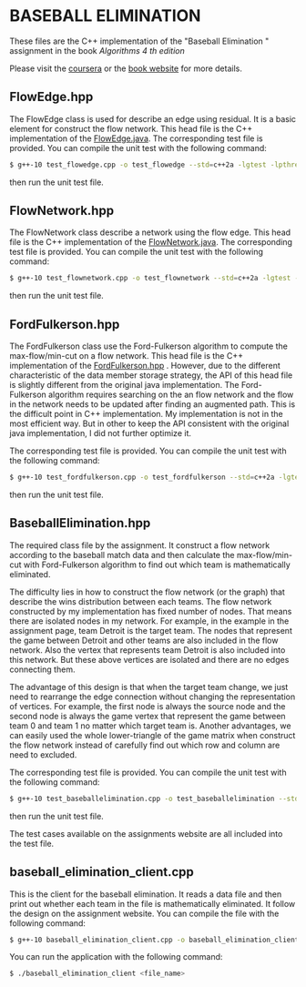 # BASEBALL ELIMINATION

These files are the C++ implementation of the "Baseball Elimination " assignment in the book *Algorithms 4 th edition*

Please visit the [coursera](https://coursera.cs.princeton.edu/algs4/assignments/baseball/faq.php) or the [book website](https://www.cs.princeton.edu/courses/archive/spring04/cos226/assignments/baseball.html) for more details.



## FlowEdge.hpp

The FlowEdge class is used for describe an edge using residual. It is a basic element for construct the flow network. This head file is the C++ implementation of the [FlowEdge.java](https://algs4.cs.princeton.edu/code/edu/princeton/cs/algs4/FlowEdge.java.html). The corresponding test file is provided. You can compile the unit test with the following command:

```bash
$ g++-10 test_flowedge.cpp -o test_flowedge --std=c++2a -lgtest -lpthread
```

then run the unit test file.



## FlowNetwork.hpp

The FlowNetwork class describe a network using the flow edge. This head file is the C++ implementation of the [FlowNetwork.java](https://algs4.cs.princeton.edu/code/edu/princeton/cs/algs4/FlowNetwork.java.html). The corresponding test file is provided. You can compile the unit test with the following command:

```bash
$ g++-10 test_flownetwork.cpp -o test_flownetwork --std=c++2a -lgtest -lpthread
```

then run the unit test file.



## FordFulkerson.hpp

The FordFulkerson class use the Ford-Fulkerson algorithm to compute the max-flow/min-cut on a flow network. This head file is the C++ implementation of the [FordFulkerson.hpp](https://algs4.cs.princeton.edu/64maxflow/FordFulkerson.java.html) . However, due to the different characteristic of the data member storage strategy, the API of this head file is slightly different from the original java implementation. The Ford-Fulkerson algorithm requires searching on the an flow network and the flow in the network needs to be updated after finding an augmented path. This is the difficult point in C++ implementation. My implementation is not in the most efficient way. But in other to keep the API consistent with the original java implementation, I did not further optimize it. 

The corresponding test file is provided. You can compile the unit test with the following command:

```bash
$ g++-10 test_fordfulkerson.cpp -o test_fordfulkerson --std=c++2a -lgtest -lpthread -lstdc++fs
```

then run the unit test file.



## BaseballElimination.hpp

The required class file by the assignment. It construct a flow network according to the baseball match data and then calculate the max-flow/min-cut with Ford-Fulkerson algorithm to find out which team is mathematically eliminated. 

The difficulty lies in how to construct the flow network (or the graph) that describe the wins distribution between each teams.  The flow network constructed by my implementation has fixed number of nodes. That means there are isolated nodes in my network. For example, in the example in the assignment page, team Detroit is the target team. The nodes that represent the game between Detroit and other teams are also included in the flow network. Also the vertex that represents team Detroit is also included into this network.  But these above vertices are isolated and there are no edges connecting them.

The advantage of this design is that when the target team change, we just need to rearrange the edge connection without changing the representation of vertices.  For example, the first node is always the source node and the second node is always the game vertex that represent the game between team 0 and team 1 no matter which target team is. Another advantages, we can easily used the whole lower-triangle of the game matrix when construct the flow network  instead of carefully find out which row and column are need to excluded.

The corresponding test file is provided. You can compile the unit test with the following command:

```bash
$ g++-10 test_baseballelimination.cpp -o test_baseballelimination --std=c++2a -lgtest -lpthread -lstdc++fs
```

then run the unit test file.

The test cases available on the assignments website are all included into the test file.



## baseball_elimination_client.cpp

This is the client for the baseball elimination. It reads a data file and then print out whether each team in the file is mathematically eliminated. It follow the design on the assignment website. You can compile the file with the following command:

```bash
$ g++-10 baseball_elimination_client.cpp -o baseball_elimination_client --std=c++2a -lgtest -lpthread -lstdc++fs
```

You can run the application with the following command:

```bash
$ ./baseball_elimination_client <file_name>
```

